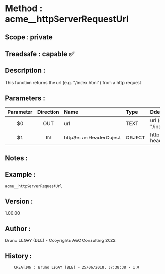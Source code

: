 ﻿# **Method :** acme__httpServerRequestUrl
## **Scope :** private
## **Treadsafe :** capable ✅ 
## **Description :** 
This function returns the url (e.g. "/index.html") from a http request
## **Parameters :** 
| Parameter | Direction | Name | Type | Ddescription | 
|:----:|:----:|:----|:----|:----| 
| $0 | OUT | url | TEXT | url (e.g. "/index.html") | 
| $1 | IN | httpServerHeaderObject | OBJECT | http server header object | 

## **Notes :** 

## **Example :** 
```
acme__httpServerRequestUrl
```
## **Version :** 
1.00.00
## **Author :** 
Bruno LEGAY (BLE) - Copyrights A&C Consulting 2022
## **History :** 
 
        CREATION : Bruno LEGAY (BLE) - 25/06/2018, 17:38:38 - 1.0
